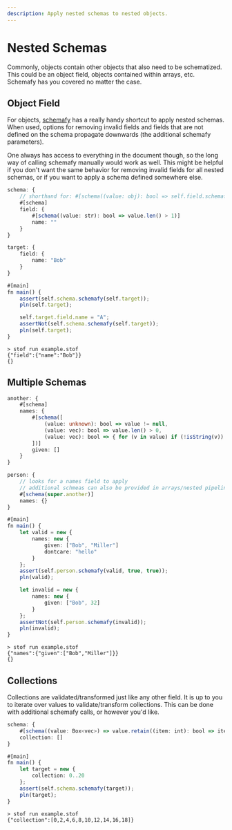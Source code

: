 ```yaml
---
description: Apply nested schemas to nested objects.
---
```


# Nested Schemas

Commonly, objects contain other objects that also need to be schematized. This could be an object field, objects contained within arrays, etc. Schemafy has you covered no matter the case.

## Object Field

For objects, [schemafy](../../reference/libraries/object-library.md) has a really handy shortcut to apply nested schemas. When used, options for removing invalid fields and fields that are not defined on the schema propagate downwards (the additional schemafy parameters).

One always has access to everything in the document though, so the long way of calling schemafy manually would work as well. This might be helpful if you don't want the same behavior for removing invalid fields for all nested schemas, or if you want to apply a schema defined somewhere else.

```typescript
schema: {
    // shorthand for: #[schema((value: obj): bool => self.field.schemafy(value))]
    #[schema]
    field: {
        #[schema((value: str): bool => value.len() > 1)]
        name: ""
    }
}

target: {
    field: {
        name: "Bob"
    }
}

#[main]
fn main() {
    assert(self.schema.schemafy(self.target));
    pln(self.target);

    self.target.field.name = "A";
    assertNot(self.schema.schemafy(self.target));
    pln(self.target);
}
```

```
> stof run example.stof
{"field":{"name":"Bob"}}
{}
```

## Multiple Schemas

```typescript
another: {
    #[schema]
    names: {
        #[schema([
            (value: unknown): bool => value != null,
            (value: vec): bool => value.len() > 0,
            (value: vec): bool => { for (v in value) if (!isString(v)) return false; return true; }
        ])]
        given: []
    }
}

person: {
    // looks for a names field to apply
    // additional schmeas can also be provided in arrays/nested pipelines (applied in order)
    #[schema(super.another)]
    names: {}
}

#[main]
fn main() {
    let valid = new {
        names: new {
            given: ["Bob", "Miller"]
            dontcare: "hello"
        }
    };
    assert(self.person.schemafy(valid, true, true));
    pln(valid);

    let invalid = new {
        names: new {
            given: ["Bob", 32]
        }
    };
    assertNot(self.person.schemafy(invalid));
    pln(invalid);
}
```

```
> stof run example.stof
{"names":{"given":["Bob","Miller"]}}
{}
```

## Collections

Collections are validated/transformed just like any other field. It is up to you to iterate over values to validate/transform collections. This can be done with additional schemafy calls, or however you'd like.

```typescript
schema: {
    #[schema((value: Box<vec>) => value.retain((item: int): bool => item % 2 == 0))]
    collection: []
}

#[main]
fn main() {
    let target = new {
        collection: 0..20
    };
    assert(self.schema.schemafy(target));
    pln(target);
}
```

```
> stof run example.stof
{"collection":[0,2,4,6,8,10,12,14,16,18]}
```
